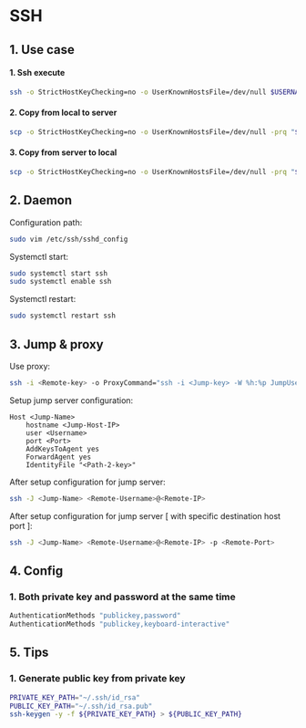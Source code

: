 # SSH

## 1. Use case
#### 1. Ssh execute
```bash
ssh -o StrictHostKeyChecking=no -o UserKnownHostsFile=/dev/null $USERNAME@$HOST "mkdir -p ~/.kubernetes"
```
#### 2. Copy from local to server
```bash
scp -o StrictHostKeyChecking=no -o UserKnownHostsFile=/dev/null -prq "$HOME/$FILE" "$USERNAME@$HOST:/home/$USERNAME/.kubernetes/" 
```
#### 3. Copy from server to local
```bash
scp -o StrictHostKeyChecking=no -o UserKnownHostsFile=/dev/null -prq "$USERNAME@$HOST:/home/$USERNAME/.kubernetes/*" "$HOME/" 
```

## 2. Daemon
Configuration path:
```bash
sudo vim /etc/ssh/sshd_config
```

Systemctl start:
```bash
sudo systemctl start ssh
sudo systemctl enable ssh
```

Systemctl restart:
```bash
sudo systemctl restart ssh
```

## 3. Jump & proxy
Use proxy:
```bash
ssh -i <Remote-key> -o ProxyCommand="ssh -i <Jump-key> -W %h:%p JumpUser@JumpHost -p <Jump-Port>" RemoteUser@RemoteHost
```

Setup jump server configuration:
```
Host <Jump-Name>
    hostname <Jump-Host-IP>
    user <Username>
    port <Port>
    AddKeysToAgent yes
    ForwardAgent yes
    IdentityFile "<Path-2-key>"
```

After setup configuration for jump server:
```bash
ssh -J <Jump-Name> <Remote-Username>@<Remote-IP>
```

After setup configuration for jump server [ with specific destination host port ]:
```bash
ssh -J <Jump-Name> <Remote-Username>@<Remote-IP> -p <Remote-Port>
```

## 4. Config
### 1. Both private key and password at the same time
```bash
AuthenticationMethods "publickey,password"
AuthenticationMethods "publickey,keyboard-interactive"
```

## 5. Tips
### 1. Generate public key from private key
```bash
PRIVATE_KEY_PATH="~/.ssh/id_rsa"
PUBLIC_KEY_PATH="~/.ssh/id_rsa.pub"
ssh-keygen -y -f ${PRIVATE_KEY_PATH} > ${PUBLIC_KEY_PATH}
```
